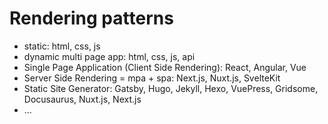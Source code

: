 # Rendering patterns

- static: html, css, js
- dynamic multi page app: html, css, js, api
- Single Page Application (Client Side Rendering): React, Angular, Vue
- Server Side Rendering = mpa + spa: Next.js, Nuxt.js, SvelteKit
- Static Site Generator: Gatsby, Hugo, Jekyll, Hexo, VuePress, Gridsome, Docusaurus, Nuxt.js, Next.js
- ...
